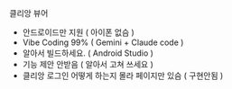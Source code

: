 클리앙 뷰어

* 안드로이드만 지원 ( 아이폰 없슴 )
* Vibe Coding 99% ( Gemini + Claude code )
* 알아서 빌드하세요. ( Android Studio )
* 기능 제안 안받음 ( 알아서 고쳐 쓰세요 )
* 클리앙 로그인 어떻게 하는지 몰라 페이지만 있슴 ( 구현안됨 )
